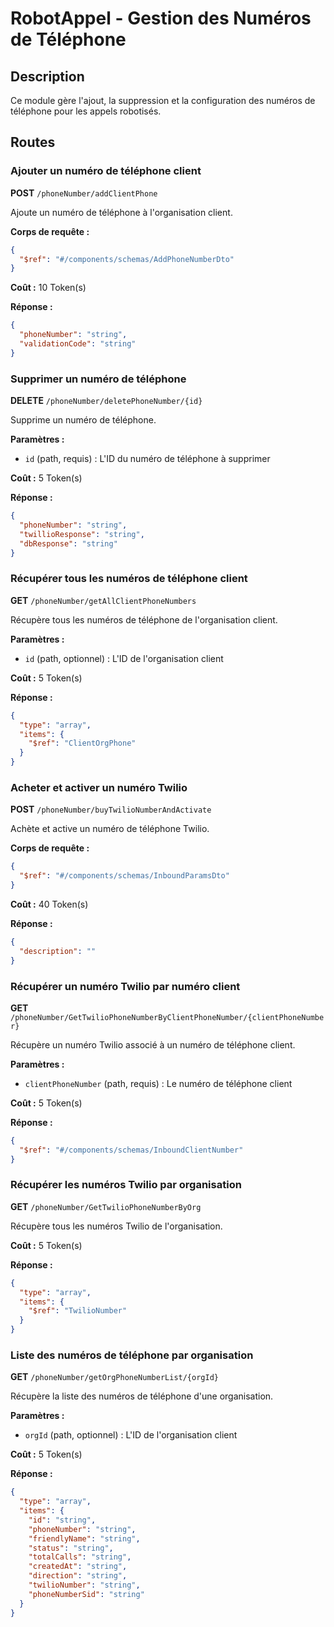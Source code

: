 # RobotAppel - Gestion des Numéros de Téléphone

## Description
Ce module gère l'ajout, la suppression et la configuration des numéros de téléphone pour les appels robotisés.

## Routes

### Ajouter un numéro de téléphone client
**POST** `/phoneNumber/addClientPhone`

Ajoute un numéro de téléphone à l'organisation client.

**Corps de requête :**
```json
{
  "$ref": "#/components/schemas/AddPhoneNumberDto"
}
```

**Coût :** 10 Token(s)

**Réponse :**
```json
{
  "phoneNumber": "string",
  "validationCode": "string"
}
```

### Supprimer un numéro de téléphone
**DELETE** `/phoneNumber/deletePhoneNumber/{id}`

Supprime un numéro de téléphone.

**Paramètres :**
- `id` (path, requis) : L'ID du numéro de téléphone à supprimer

**Coût :** 5 Token(s)

**Réponse :**
```json
{
  "phoneNumber": "string",
  "twillioResponse": "string",
  "dbResponse": "string"
}
```

### Récupérer tous les numéros de téléphone client
**GET** `/phoneNumber/getAllClientPhoneNumbers`

Récupère tous les numéros de téléphone de l'organisation client.

**Paramètres :**
- `id` (path, optionnel) : L'ID de l'organisation client

**Coût :** 5 Token(s)

**Réponse :**
```json
{
  "type": "array",
  "items": {
    "$ref": "ClientOrgPhone"
  }
}
```

### Acheter et activer un numéro Twilio
**POST** `/phoneNumber/buyTwilioNumberAndActivate`

Achète et active un numéro de téléphone Twilio.

**Corps de requête :**
```json
{
  "$ref": "#/components/schemas/InboundParamsDto"
}
```

**Coût :** 40 Token(s)

**Réponse :**
```json
{
  "description": ""
}
```

### Récupérer un numéro Twilio par numéro client
**GET** `/phoneNumber/GetTwilioPhoneNumberByClientPhoneNumber/{clientPhoneNumber}`

Récupère un numéro Twilio associé à un numéro de téléphone client.

**Paramètres :**
- `clientPhoneNumber` (path, requis) : Le numéro de téléphone client

**Coût :** 5 Token(s)

**Réponse :**
```json
{
  "$ref": "#/components/schemas/InboundClientNumber"
}
```

### Récupérer les numéros Twilio par organisation
**GET** `/phoneNumber/GetTwilioPhoneNumberByOrg`

Récupère tous les numéros Twilio de l'organisation.

**Coût :** 5 Token(s)

**Réponse :**
```json
{
  "type": "array",
  "items": {
    "$ref": "TwilioNumber"
  }
}
```

### Liste des numéros de téléphone par organisation
**GET** `/phoneNumber/getOrgPhoneNumberList/{orgId}`

Récupère la liste des numéros de téléphone d'une organisation.

**Paramètres :**
- `orgId` (path, optionnel) : L'ID de l'organisation client

**Coût :** 5 Token(s)

**Réponse :**
```json
{
  "type": "array",
  "items": {
    "id": "string",
    "phoneNumber": "string",
    "friendlyName": "string",
    "status": "string",
    "totalCalls": "string",
    "createdAt": "string",
    "direction": "string",
    "twilioNumber": "string",
    "phoneNumberSid": "string"
  }
}
``` 